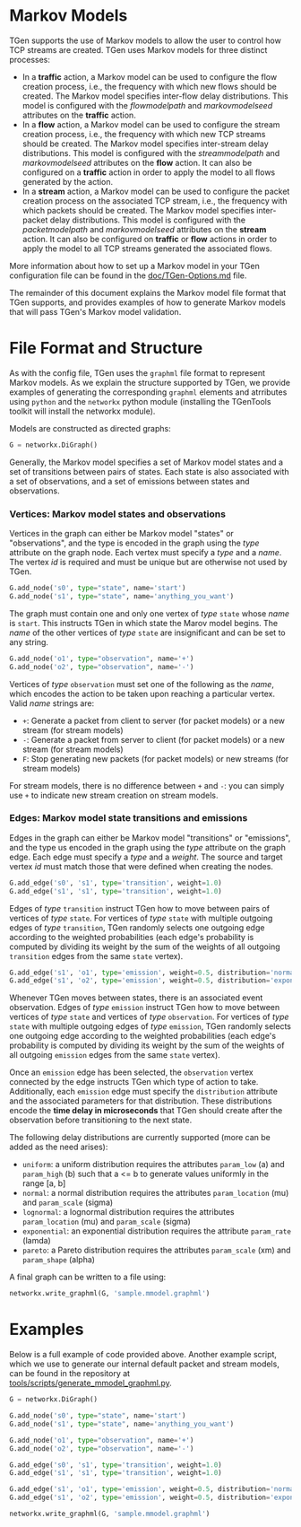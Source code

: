 # Markov Models

TGen supports the use of Markov models to allow the user to control how TCP
streams are created. TGen uses Markov models for three distinct processes:

  * In a **traffic** action, a Markov model can be used to configure the flow
    creation process, i.e., the frequency with which new flows should
    be created. The Markov model specifies inter-flow delay distributions.
    This model is configured with the _flowmodelpath_ and _markovmodelseed_
    attributes on the **traffic** action.
  * In a **flow** action, a Markov model can be used to configure the stream
    creation process, i.e., the frequency with which new TCP streams should
    be created. The Markov model specifies inter-stream delay distributions.
    This model is configured with the _streammodelpath_ and _markovmodelseed_
    attributes on the **flow** action. It can also be configured on a
    **traffic** action in order to apply the model to all flows generated by
    the action.
  * In a **stream** action, a Markov model can be used to configure the packet
    creation process on the associated TCP stream, i.e., the frequency with
    which packets should be created. The Markov model specifies inter-packet
    delay distributions. This model is configured with the _packetmodelpath_
    and _markovmodelseed_ attributes on the **stream** action. It can also be
    configured on **traffic** or **flow** actions in order to apply the model
    to all TCP streams generated the associated flows.

More information about how to set up a Markov model in your TGen configuration
file can be found in the [doc/TGen-Options.md](doc/TGen-Options.md) file.

The remainder of this document explains the Markov model file format that TGen
supports, and provides examples of how to generate Markov models that will
pass TGen's Markov model validation.

# File Format and Structure

As with the config file, TGen uses the `graphml` file format to represent
Markov models. As we explain the structure supported by TGen, we provide
examples of generating the corresponding `graphml` elements and atrributes
using `python` and the `networkx` python module (installing the TGenTools
toolkit will install the networkx module).

Models are constructed as directed graphs:

```python
G = networkx.DiGraph()
```

Generally, the Markov model specifies a set of Markov model states and a set
of transitions between pairs of states. Each state is also associated with a
set of observations, and a set of emissions between states and observations.

### Vertices: Markov model states and observations

Vertices in the graph can either be Markov model "states" or "observations",
and the type is encoded in the graph using the _type_ attribute on the graph
node. Each vertex must specify a _type_ and a _name_. The vertex _id_ is
required and must be unique but are otherwise not used by TGen.

```python
G.add_node('s0', type="state", name='start')
G.add_node('s1', type="state", name='anything_you_want')
```

The graph must contain one and only one vertex of _type_ `state` whose _name_
is `start`. This instructs TGen in which state the Marov model begins. The
_name_ of the other vertices of _type_ `state` are insignificant and can be
set to any string.

```python
G.add_node('o1', type="observation", name='+')
G.add_node('o2', type="observation", name='-')
```

Vertices of _type_ `observation` must set one of the following as the _name_,
which encodes the action to be taken upon reaching a particular vertex. Valid
_name_ strings are:

  * `+`: Generate a packet from client to server (for packet models) or a new
    stream (for stream models)
  * `-`: Generate a packet from server to client (for packet models) or a new
    stream (for stream models)
  * `F`: Stop generating new packets (for packet models) or new streams
    (for stream models)

For stream models, there is no difference between `+` and `-`: you can simply
use `+` to indicate new stream creation on stream models.

### Edges: Markov model state transitions and emissions

Edges in the graph can either be Markov model "transitions" or "emissions",
and the type us encoded in the graph using the _type_ attribute on the graph
edge. Each edge must specify a _type_ and a _weight_. The source and target
vertex _id_ must match those that were defined when creating the nodes.

```python
G.add_edge('s0', 's1', type='transition', weight=1.0)
G.add_edge('s1', 's1', type='transition', weight=1.0)
```

Edges of _type_ `transition` instruct TGen how to move between pairs of
vertices of _type_ `state`. For vertices of _type_ `state` with multiple
outgoing edges of _type_ `transition`, TGen randomly selects one outgoing
edge according to the weighted probabilities (each edge's probability is
computed by dividing its weight by the sum of the weights of all outgoing
`transition` edges from the same `state` vertex).

```python
G.add_edge('s1', 'o1', type='emission', weight=0.5, distribution='normal', param_location=5000000, param_scale=1000000)
G.add_edge('s1', 'o2', type='emission', weight=0.5, distribution='exponential', param_rate=0.001)
```

Whenever TGen moves between states, there is an associated event observation.
Edges of _type_ `emission` instruct TGen how to move between vertices of
_type_ `state` and vertices of _type_ `observation`. For vertices of _type_
`state` with multiple outgoing edges of _type_ `emission`, TGen randomly
selects one outgoing edge according to the weighted probabilities (each edge's
probability is computed by dividing its weight by the sum of the weights of
all outgoing `emission` edges from the same `state` vertex).

Once an `emission` edge has been selected, the `observation` vertex
connected by the edge instructs TGen which type of action to take.
Additionally, each `emission` edge must specify the `distribution` attribute
and the associated parameters for that distribution. These distributions encode
the **time delay in microseconds** that TGen should create after the observation
before transitioning to the next state.

The following delay distributions are currently supported (more can be added
as the need arises):

  * `uniform`: a uniform distribution requires the attributes
     `param_low` (a) and `param_high` (b) such that a <= b to generate
     values uniformly in the range [a, b]
  * `normal`: a normal distribution requires the attributes
     `param_location` (mu) and `param_scale` (sigma)
  * `lognormal`: a lognormal distribution requires the attributes
    `param_location` (mu) and `param_scale` (sigma)
  * `exponential`: an exponential distribution requires the attribute
     `param_rate` (lamda)
  * `pareto`: a Pareto distribution requires the attributes
    `param_scale` (xm) and `param_shape` (alpha)

A final graph can be written to a file using:

```python
networkx.write_graphml(G, 'sample.mmodel.graphml')
```

# Examples

Below is a full example of code provided above. Another example script, which
we use to generate our internal default packet and stream models, can be found
in the repository at [tools/scripts/generate_mmodel_graphml.py](../tools/scripts/generate_mmodel_graphml.py).

```python
G = networkx.DiGraph()

G.add_node('s0', type="state", name='start')
G.add_node('s1', type="state", name='anything_you_want')

G.add_node('o1', type="observation", name='+')
G.add_node('o2', type="observation", name='-')

G.add_edge('s0', 's1', type='transition', weight=1.0)
G.add_edge('s1', 's1', type='transition', weight=1.0)

G.add_edge('s1', 'o1', type='emission', weight=0.5, distribution='normal', param_location=5000000, param_scale=1000000)
G.add_edge('s1', 'o2', type='emission', weight=0.5, distribution='exponential', param_rate=0.001)

networkx.write_graphml(G, 'sample.mmodel.graphml')
```
